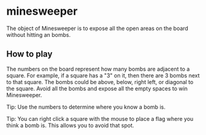 # minesweeper

The object of Minesweeper is to expose all the open areas on the board without hitting an bombs.

## How to play

The numbers on the board represent how many bombs are adjacent to a square. 
For example, if a square has a "3" on it, then there are 3 bombs next to that square. The bombs could be above, below, right left, or diagonal to the square. Avoid all the bombs and expose all the empty spaces to win Minesweeper. 

Tip: Use the numbers to determine where you know a bomb is. 

Tip: You can right click a square with the mouse to place a flag where you think a bomb is. This allows you to avoid that spot.

